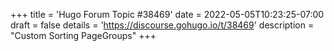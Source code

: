 +++
title = 'Hugo Forum Topic #38469'
date = 2022-05-05T10:23:25-07:00
draft = false
details = 'https://discourse.gohugo.io/t/38469'
description = "Custom Sorting PageGroups"
+++
